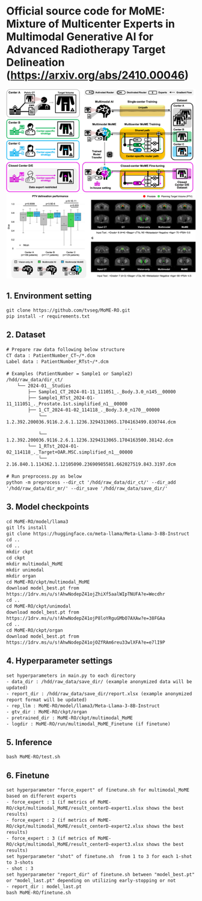# Official source code for MoME: Mixture of Multicenter Experts in Multimodal Generative AI for Advanced Radiotherapy Target Delineation (https://arxiv.org/abs/2410.00046)
![alt text](https://github.com/tvseg/MoME-RO/blob/main/Picture1.png) 
![alt text](https://github.com/tvseg/MoME-RO/blob/main/Picture2.png) 

## 1. Environment setting
```
git clone https://github.com/tvseg/MoME-RO.git
pip install -r requirements.txt
```

## 2. Dataset
```
# Prepare raw data following below structure
CT data : PatientNumber_CT~/*.dcm
Label data : PatientNumber_RTst~/*.dcm

# Examples (PatientNumber = Sample1 or Sample2)
/hdd/raw_data/dir_ct/
    └── 2024-01__Studies
        ├── Sample1_CT_2024-01-11_111051_._Body.3.0_n145__00000
        ├── Sample1_RTst_2024-01-11_111051_._Prostate.1st.simplified_n1__00000
        ├── 1_CT_2024-01-02_114118_._Body.3.0_n170__00000
            └── 1.2.392.200036.9116.2.6.1.1236.3294313065.1704163499.830744.dcm
                                            ...
            └── 1.2.392.200036.9116.2.6.1.1236.3294313065.1704163500.38142.dcm
        └── 1_RTst_2024-01-02_114118_._Target+OAR.MSC.simplified_n1__00000
            └── 2.16.840.1.114362.1.12105090.23690985581.662027519.843.3197.dcm

# Run preprocess.py as below
python -m preprocess --dir_ct '/hdd/raw_data/dir_ct/' --dir_add '/hdd/raw_data/dir_mr/' --dir_save '/hdd/raw_data/save_dir/'
```

## 3. Model checkpoints
```
cd MoME-RO/model/llama3
git lfs install
git clone https://huggingface.co/meta-llama/Meta-Llama-3-8B-Instruct
cd ..
cd ..
mkdir ckpt
cd ckpt
mkdir multimodal_MoME
mkdir unimodal
mkdir organ
cd MoME-RO/ckpt/multimodal_MoME
download model_best.pt from https://1drv.ms/u/s!AhwNodepZ41ojZhiXf5aalWIpTNUFA?e=Wecdhr
cd ..
cd MoME-RO/ckpt/unimodal
download model_best.pt from https://1drv.ms/u/s!AhwNodepZ41ojP8loYRguGMbO7AXAw?e=38FGAa
cd ..
cd MoME-RO/ckpt/organ
download model_best.pt from https://1drv.ms/u/s!AhwNodepZ41ojOZfRAm6reu33wlXFA?e=e7lI9P
```

## 4. Hyperparameter settings
```
set hyperparameters in main.py to each directory
- data_dir : /hdd/raw_data/save_dir/ (example anonymized data will be updated)
- report_dir : /hdd/raw_data/save_dir/report.xlsx (example anonymized report format will be updated)
- rep_llm : MoME-RO/model/llama3/Meta-Llama-3-8B-Instruct
- gtv_dir : MoME-RO/ckpt/organ
- pretrained_dir : MoME-RO/ckpt/multimodal_MoME
- logdir : MoME-RO/run/multimodal_MoME_Finetune (if finetune)
```

## 5. Inference
```
bash MoME-RO/test.sh
```

## 6. Finetune
```
set hyperparameter "force_expert" of finetune.sh for multimodal_MoME based on different experts
- force_expert : 1 (if metrics of MoME-RO/ckpt/multimodal_MoME/result_centerD-expert1.xlsx shows the best results)
- force_expert : 2 (if metrics of MoME-RO/ckpt/multimodal_MoME/result_centerD-expert2.xlsx shows the best results)
- force_expert : 3 (if metrics of MoME-RO/ckpt/multimodal_MoME/result_centerD-expert3.xlsx shows the best results)
set hyperparameter "shot" of finetune.sh  from 1 to 3 for each 1-shot to 3-shots
- shot : 3
set hyperparameter "report_dir" of finetune.sh between "model_best.pt" or "model_last.pt" depending on utilizing early-stopping or not
- report_dir : model_last.pt
bash MoME-RO/finetune.sh
```
